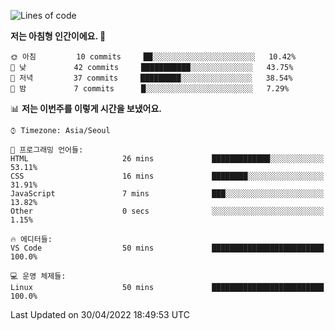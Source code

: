 <!--START_SECTION:waka-->
![Lines of code](https://img.shields.io/badge/%EC%A0%80%EB%8A%94%20%EC%97%AC%ED%83%9C%EA%B9%8C%EC%A7%80%20-32%20Thousand%20%EC%A4%84%EC%9D%98%20%EC%BD%94%EB%93%9C%EB%A5%BC%20%EC%9E%91%EC%84%B1%ED%96%88%EC%96%B4%EC%9A%94.-blue)

**저는 아침형 인간이에요. 🐤** 

```text
🌞 아침         10 commits     ██░░░░░░░░░░░░░░░░░░░░░░░   10.42% 
🌆 낮　         42 commits     ███████████░░░░░░░░░░░░░░   43.75% 
🌃 저녁         37 commits     █████████░░░░░░░░░░░░░░░░   38.54% 
🌙 밤　         7 commits      █░░░░░░░░░░░░░░░░░░░░░░░░   7.29%

```


📊 **저는 이번주를 이렇게 시간을 보냈어요.** 

```text
⌚︎ Timezone: Asia/Seoul

💬 프로그래밍 언어들: 
HTML                     26 mins             █████████████░░░░░░░░░░░░   53.11% 
CSS                      16 mins             ████████░░░░░░░░░░░░░░░░░   31.91% 
JavaScript               7 mins              ███░░░░░░░░░░░░░░░░░░░░░░   13.82% 
Other                    0 secs              ░░░░░░░░░░░░░░░░░░░░░░░░░   1.15%

🔥 에디터들: 
VS Code                  50 mins             █████████████████████████   100.0%

💻 운영 체제들: 
Linux                    50 mins             █████████████████████████   100.0%

```


 Last Updated on 30/04/2022 18:49:53 UTC
<!--END_SECTION:waka-->
